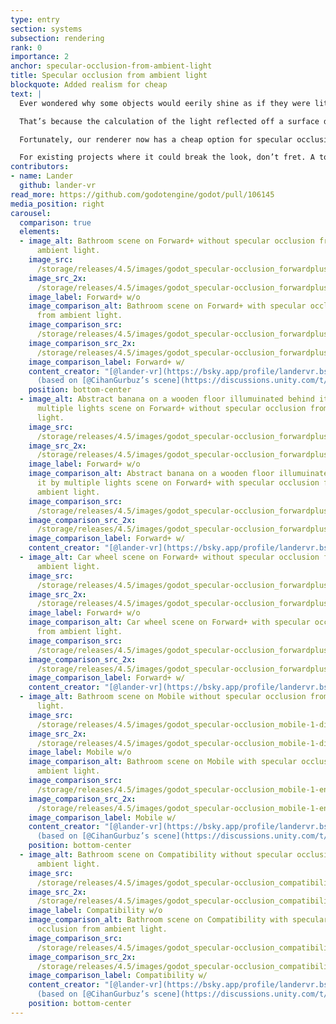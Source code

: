 ```yaml
---
type: entry
section: systems
subsection: rendering
rank: 0
importance: 2
anchor: specular-occlusion-from-ambient-light
title: Specular occlusion from ambient light
blockquote: Added realism for cheap
text: |
  Ever wondered why some objects would eerily shine as if they were lit in an occluded area where they shouldn’t? For example, a common stumbling block for users is seeing light from the sky get reflected in the cracks between bricks in a brick wall.

  That’s because the calculation of the light reflected off a surface didn’t take ambient occlusion into account.

  Fortunately, our renderer now has a cheap option for specular occlusion that should fix this issue.

  For existing projects where it could break the look, don’t fret. A toggle is available in the project settings.
contributors:
- name: Lander
  github: lander-vr
read_more: https://github.com/godotengine/godot/pull/106145
media_position: right
carousel:
  comparison: true
  elements:
  - image_alt: Bathroom scene on Forward+ without specular occlusion from 
      ambient light.
    image_src: 
      /storage/releases/4.5/images/godot_specular-occlusion_forwardplus-1-disabled.webp
    image_src_2x: 
      /storage/releases/4.5/images/godot_specular-occlusion_forwardplus-1-disabled_2x.webp
    image_label: Forward+ w/o
    image_comparison_alt: Bathroom scene on Forward+ with specular occlusion 
      from ambient light.
    image_comparison_src: 
      /storage/releases/4.5/images/godot_specular-occlusion_forwardplus-1-enabled.webp
    image_comparison_src_2x: 
      /storage/releases/4.5/images/godot_specular-occlusion_forwardplus-1-enabled_2x.webp
    image_comparison_label: Forward+ w/
    content_creator: "[@lander-vr](https://bsky.app/profile/landervr.bsky.social)
      (based on [@CihanGurbuz’s scene](https://discussions.unity.com/t/specular-occlusion/807318))"
    position: bottom-center
  - image_alt: Abstract banana on a wooden floor illumuinated behind it by 
      multiple lights scene on Forward+ without specular occlusion from ambient 
      light.
    image_src: 
      /storage/releases/4.5/images/godot_specular-occlusion_forwardplus-2-disabled.webp
    image_src_2x: 
      /storage/releases/4.5/images/godot_specular-occlusion_forwardplus-2-disabled_2x.webp
    image_label: Forward+ w/o
    image_comparison_alt: Abstract banana on a wooden floor illumuinated behind 
      it by multiple lights scene on Forward+ with specular occlusion from 
      ambient light.
    image_comparison_src: 
      /storage/releases/4.5/images/godot_specular-occlusion_forwardplus-2-enabled.webp
    image_comparison_src_2x: 
      /storage/releases/4.5/images/godot_specular-occlusion_forwardplus-2-enabled_2x.webp
    image_comparison_label: Forward+ w/
    content_creator: "[@lander-vr](https://bsky.app/profile/landervr.bsky.social)"
  - image_alt: Car wheel scene on Forward+ without specular occlusion from 
      ambient light.
    image_src: 
      /storage/releases/4.5/images/godot_specular-occlusion_forwardplus-4-disabled.webp
    image_src_2x: 
      /storage/releases/4.5/images/godot_specular-occlusion_forwardplus-4-disabled_2x.webp
    image_label: Forward+ w/o
    image_comparison_alt: Car wheel scene on Forward+ with specular occlusion 
      from ambient light.
    image_comparison_src: 
      /storage/releases/4.5/images/godot_specular-occlusion_forwardplus-4-enabled.webp
    image_comparison_src_2x: 
      /storage/releases/4.5/images/godot_specular-occlusion_forwardplus-4-enabled_2x.webp
    image_comparison_label: Forward+ w/
    content_creator: "[@lander-vr](https://bsky.app/profile/landervr.bsky.social)"
  - image_alt: Bathroom scene on Mobile without specular occlusion from ambient 
      light.
    image_src: 
      /storage/releases/4.5/images/godot_specular-occlusion_mobile-1-disabled.webp
    image_src_2x: 
      /storage/releases/4.5/images/godot_specular-occlusion_mobile-1-disabled_2x.webp
    image_label: Mobile w/o
    image_comparison_alt: Bathroom scene on Mobile with specular occlusion from 
      ambient light.
    image_comparison_src: 
      /storage/releases/4.5/images/godot_specular-occlusion_mobile-1-enabled.webp
    image_comparison_src_2x: 
      /storage/releases/4.5/images/godot_specular-occlusion_mobile-1-enabled_2x.webp
    image_comparison_label: Mobile w/
    content_creator: "[@lander-vr](https://bsky.app/profile/landervr.bsky.social)
      (based on [@CihanGurbuz’s scene](https://discussions.unity.com/t/specular-occlusion/807318))"
    position: bottom-center
  - image_alt: Bathroom scene on Compatibility without specular occlusion from 
      ambient light.
    image_src: 
      /storage/releases/4.5/images/godot_specular-occlusion_compatibility-1-disabled.webp
    image_src_2x: 
      /storage/releases/4.5/images/godot_specular-occlusion_compatibility-1-disabled_2x.webp
    image_label: Compatibility w/o
    image_comparison_alt: Bathroom scene on Compatibility with specular 
      occlusion from ambient light.
    image_comparison_src: 
      /storage/releases/4.5/images/godot_specular-occlusion_compatibility-1-enabled.webp
    image_comparison_src_2x: 
      /storage/releases/4.5/images/godot_specular-occlusion_compatibility-1-enabled_2x.webp
    image_comparison_label: Compatibility w/
    content_creator: "[@lander-vr](https://bsky.app/profile/landervr.bsky.social)
      (based on [@CihanGurbuz’s scene](https://discussions.unity.com/t/specular-occlusion/807318))"
    position: bottom-center
---
```

